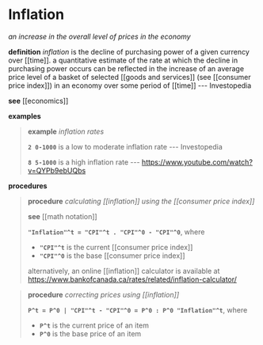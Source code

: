 # Inflation

_an increase in the overall level of prices in the economy_

**definition** _inflation_ is the decline of purchasing power of a given currency over [[time]]. a quantitative estimate of the rate at which the decline in purchasing power occurs can be reflected in the increase of an average price level of a basket of selected [[goods and services]] (see [[consumer price index]]) in an economy over some period of [[time]] --- Investopedia

**see** [[economics]]

**examples**

> **example** _inflation rates_
>
> **`2 0-1000`** is a low to moderate inflation rate --- Investopedia
>
> **`8 5-1000`** is a high inflation rate --- <https://www.youtube.com/watch?v=QYPb9ebUQbs>

**procedures**

> **procedure** _calculating [[inflation]] using the [[consumer price index]]_
>
> **see** [[math notation]]
>
> **`"Inflation"^t = "CPI"^t . "CPI"^0 - "CPI"^0`**, where
>
> - **`"CPI"^t`** is the current [[consumer price index]]
> - **`"CPI"^0`** is the base [[consumer price index]]
>
> alternatively, an online [[inflation]] calculator is available at <https://www.bankofcanada.ca/rates/related/inflation-calculator/>

> **procedure** _correcting prices using [[inflation]]_
>
> **`P^t = P^0 | "CPI"^t - "CPI"^0 = P^0 : P^0 "Inflation"^t`**, where
>
> - **`P^t`** is the current price of an item
> - **`P^0`** is the base price of an item
